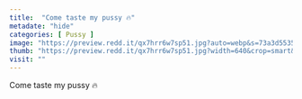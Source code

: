 ```yaml
---
title:  "Come taste my pussy 🔥"
metadate: "hide"
categories: [ Pussy ]
image: "https://preview.redd.it/qx7hrr6w7sp51.jpg?auto=webp&s=73a3d55356940a82b53c2c9cdd20a669561a06da"
thumb: "https://preview.redd.it/qx7hrr6w7sp51.jpg?width=640&crop=smart&auto=webp&s=d995b8427bd667a910d98b2d65e75a0abea1f064"
visit: ""
---
```

Come taste my pussy 🔥
